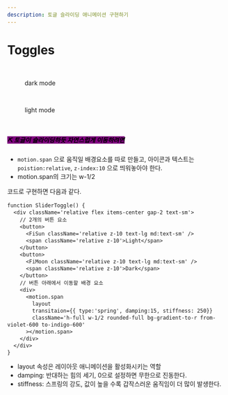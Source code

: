 ```yaml
---
description: 토글 슬라이딩 애니메이션 구현하기
---
```


# Toggles

<figure><img src="../../../.gitbook/assets/스크린샷 2024-11-05 오후 2.14.40.png" alt=""><figcaption><p>dark mode</p></figcaption></figure>

<figure><img src="../../../.gitbook/assets/스크린샷 2024-11-05 오후 2.14.44.png" alt=""><figcaption><p>light mode</p></figcaption></figure>



<figure><img src="../../../.gitbook/assets/스크린샷 2024-11-05 오후 2.19.42.png" alt=""><figcaption></figcaption></figure>

#### _<mark style="background-color:purple;">⛏️ 토글이 슬라이딩하듯 자연스럽게 이동하려면</mark>_

* `motion.span` 으로 움직일 배경요소를 따로 만들고, 아이콘과 텍스트는 `poistion:relative`, `z-index:10` 으로 띄워놓아야 한다.
* motion.span의 크기는 w-1/2



코드로 구현하면 다음과 같다.

```tsx
function SliderToggle() {
  <div className='relative flex items-center gap-2 text-sm'>
    // 2개의 버튼 요소 
    <button>
      <FiSun className='relative z-10 text-lg md:text-sm' />
      <span className='relative z-10'>Light</span>
    </button>
    <button>
      <FiMoon className='relative z-10 text-lg md:text-sm' />
      <span className='relative z-10'>Dark</span>
    </button>
    // 버튼 아래에서 이동할 배경 요소
    <div>
      <motion.span
        layout
        transitaion={{ type:'spring', damping:15, stiffness: 250}}
        className='h-full w-1/2 rounded-full bg-gradient-to-r from-violet-600 to-indigo-600'
      ></motion.span>
    </div>
  </div>
}
```

* layout 속성은 레이아웃 애니메이션을 활성화시키는 역할
* damping: 반대하는 힘의 세기, 0으로 설정하면 무한으로 진동한다.&#x20;
* stiffness: 스프링의 강도, 값이 높을 수록 갑작스러운 움직임이 더 많이 발생한다.&#x20;
